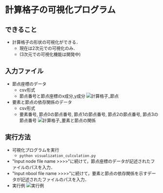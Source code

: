# 計算格子の可視化プログラム
## できること
* 計算格子の形状の可視化ができる．
    + 現在は2次元での可視化のみ．
    + (3次元での可視化機能は開発中)
## 入力ファイル
* 節点座標のデータ
    + csv形式
    + 節点番号と節点座標のx成分,y成分
![計算格子_節点](https://gyazo.com/4077f5a32d5c1aa4fdb67086cfa07158/raw)
* 要素と節点の依存関係のデータ
    + csv形式
    + 要素番号, 節点0の節点番号, 節点1の節点番号, 節点2の節点番号, 節点3の節点番号
![計算格子_要素と節点の関係](https://gyazo.com/8162c13fea78554b4e8e366d5a5f6298/raw)
## 実行方法
* 可視化プログラムを実行
    + `python visualization_culculation.py`
* "Input node file name >>>>"に続けて，節点座標のデータが記述されたファイルのパスを入力．
* "Input nbool file name >>>>"に続けて，要素と節点の依存関係を示すデータが記述されたファイルのパスを入力．
* 実行例
![実行例](https://gyazo.com/5c5a0c1a2f222659b5228cc1afa3c9aa/raw)

